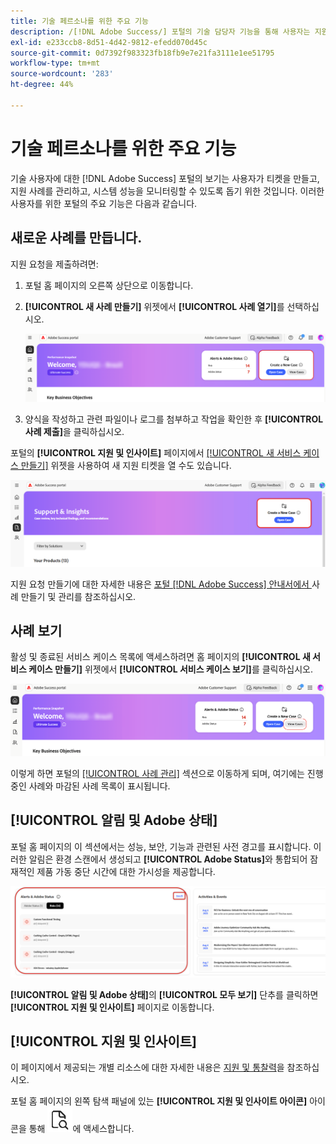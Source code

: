 ```yaml
---
title: 기술 페르소나를 위한 주요 기능
description: /[!DNL Adobe Success/] 포털의 기술 담당자 기능을 통해 사용자는 지원 사례를 만들고 관리하고 시스템 성능을 모니터링하며 보안 및 기능과 관련된 경고를 추적할 수 있습니다.
exl-id: e233ccb8-8d51-4d42-9812-efedd070d45c
source-git-commit: 0d7392f983323fb18fb9e7e21fa3111e1ee51795
workflow-type: tm+mt
source-wordcount: '283'
ht-degree: 44%

---
```


# 기술 페르소나를 위한 주요 기능

기술 사용자에 대한 [!DNL Adobe Success] 포털의 보기는 사용자가 티켓을 만들고, 지원 사례를 관리하고, 시스템 성능을 모니터링할 수 있도록 돕기 위한 것입니다. 이러한 사용자를 위한 포털의 주요 기능은 다음과 같습니다.

## 새로운 사례를 만듭니다.

지원 요청을 제출하려면:

1. 포털 홈 페이지의 오른쪽 상단으로 이동합니다.
1. **[!UICONTROL 새 사례 만들기]** 위젯에서 **[!UICONTROL 사례 열기]**&#x200B;를 선택하십시오.

   ![새 서비스 케이스 만들기](/help/adobe-success-portal/assets/technical-persona-create-case.png)

1. 양식을 작성하고 관련 파일이나 로그를 첨부하고 작업을 확인한 후 **[!UICONTROL 사례 제출]**&#x200B;을 클릭하십시오.

포털의 **[!UICONTROL 지원 및 인사이트]** 페이지에서 [[!UICONTROL 새 서비스 케이스 만들기]](/help/adobe-success-portal/technical-persona/support-and-insights/support-and-insights-overview.md) 위젯을 사용하여 새 지원 티켓을 열 수도 있습니다.

![support-and-insights-tab에서 서비스 케이스 만들기](/help/adobe-success-portal/assets/create-case-from-support-and-insights.png)

지원 요청 만들기에 대한 자세한 내용은 [포털 [!DNL Adobe Success]  안내서에서 ](/help/adobe-success-portal/technical-persona/support-and-insights/create-and-manage-cases-in-the-adobe-success-portal.md)사례 만들기 및 관리를 참조하십시오.

## 사례 보기

활성 및 종료된 서비스 케이스 목록에 액세스하려면 홈 페이지의 **[!UICONTROL 새 서비스 케이스 만들기]** 위젯에서 **[!UICONTROL 서비스 케이스 보기]**&#x200B;를 클릭하십시오.

![기존 서비스 케이스 보기 및 관리](/help/adobe-success-portal/assets/technical-persona-view-cases.png)

이렇게 하면 포털의 [[!UICONTROL 사례 관리]](/help/adobe-success-portal/technical-persona/support-and-insights/support-and-insights-overview.md#case-management) 섹션으로 이동하게 되며, 여기에는 진행 중인 사례와 마감된 사례 목록이 표시됩니다.

## [!UICONTROL 알림 및 Adobe 상태]

포털 홈 페이지의 이 섹션에서는 성능, 보안, 기능과 관련된 사전 경고를 표시합니다. 이러한 알림은 환경 스캔에서 생성되고 **[!UICONTROL Adobe Status]**&#x200B;와 통합되어 잠재적인 제품 가동 중단 시간에 대한 가시성을 제공합니다.

![알림 및 adobe-status](/help/adobe-success-portal/assets/alerts-and-adobe-status.png)

**[!UICONTROL 알림 및 Adobe 상태]**&#x200B;의 **[!UICONTROL 모두 보기]** 단추를 클릭하면 **[!UICONTROL 지원 및 인사이트]** 페이지로 이동합니다.

## [!UICONTROL 지원 및 인사이트]

이 페이지에서 제공되는 개별 리소스에 대한 자세한 내용은 [지원 및 통찰력](/help/adobe-success-portal/technical-persona/support-and-insights/support-and-insights-overview.md)을 참조하십시오.

포털 홈 페이지의 왼쪽 탐색 패널에 있는 **[!UICONTROL 지원 및 인사이트 아이콘]** 아이콘을 통해 ![지원 및 인사이트](/help/adobe-success-portal/assets/support-and-insight-icon.png)에 액세스합니다.
